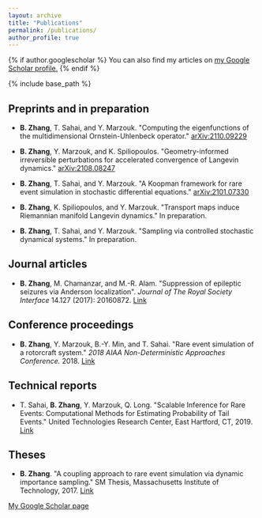 ```yaml
---
layout: archive
title: "Publications"
permalink: /publications/
author_profile: true
---
```


{% if author.googlescholar %}
  You can also find my articles on <u><a href="{{author.googlescholar}}">my Google Scholar profile</a>.</u>
{% endif %}



{% include base_path %}

## Preprints and in preparation
* **B. Zhang**, T. Sahai, and Y. Marzouk. "Computing the eigenfunctions of the multidimensional Ornstein-Uhlenbeck operator." [arXiv:2110.09229](https://arxiv.org/abs/2110.09229)

* **B. Zhang**, Y. Marzouk, and K. Spiliopoulos. "Geometry-informed irreversible perturbations for accelerated convergence of Langevin dynamics." [arXiv:2108.08247](https://arxiv.org/abs/2108.08247)

* **B. Zhang**, T. Sahai, and Y. Marzouk. "A Koopman framework for rare event simulation in stochastic differential equations." [arXiv:2101.07330](https://arxiv.org/abs/2101.07330)

* **B. Zhang**, K. Spiliopoulos, and Y. Marzouk. "Transport maps induce Riemannian manifold Langevin dynamics." In preparation. 

* **B. Zhang**, T. Sahai, and Y. Marzouk. "Sampling via controlled stochastic dynamical systems." In preparation.


## Journal articles
* **B. Zhang**, M. Chamanzar, and M.-R. Alam. "Suppression of epileptic seizures via Anderson localization". *Journal of The Royal Society Interface* 14.127 (2017): 20160872. [Link](https://royalsocietypublishing.org/doi/full/10.1098/rsif.2016.0872)

## Conference proceedings
* **B. Zhang**, Y. Marzouk, B.-Y. Min, and T. Sahai. "Rare event simulation of a rotorcraft system." *2018 AIAA Non-Deterministic Approaches Conference.* 2018. [Link](https://arc.aiaa.org/doi/10.2514/6.2018-1181)

## Technical reports
* T. Sahai, **B. Zhang**, Y. Marzouk, Q. Long. "Scalable Inference for Rare Events: Computational Methods for Estimating Probability of Tail Events." United Technologies Research Center, East Hartford, CT, 2019. [Link](https://apps.dtic.mil/sti/citations/AD1090887)

## Theses

* **B. Zhang**. "A coupling approach to rare event simulation via dynamic importance sampling." SM Thesis, Massachusetts Institute of Technology, 2017. [Link](https://dspace.mit.edu/handle/1721.1/112384)



[My Google Scholar page](https://scholar.google.com/citations?user=0F864EMAAAAJ&hl=en)


<!-- {% for post in site.publications reversed %}
  {% include archive-single.html %}
{% endfor %} -->
